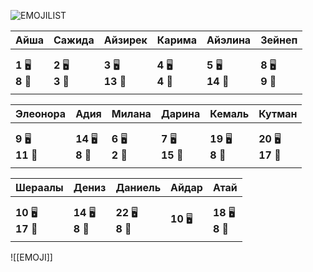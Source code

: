 ![EMOJILIST](EMOJILIST)

| Айша                      | Сажида                | Айзирек                | Карима                | Айэлина                | Зейнеп                |
| ------------------------- | --------------------- | ---------------------- | --------------------- | ---------------------- | --------------------- |
|                           |                       |                        |                       |                        |                       |
|                           |                       |                        |                       |                        |                       |
| **1** 🖥️<br>**8** 🏫<br> | **2** 🖥️<br>**3** 🏫 | **3** 🖥️<br>**13** 🏫 | **4** 🖥️<br>**4** 🏫 | **5** 🖥️<br>**14** 🏫 | **8** 🖥️<br>**9** 🏫 |
|                           |                       |                        |                       |                        |                       |

| Элеонора               | Адия                   | Милана                | Дарина                 | Кемаль                 | Кутман                  |
| ---------------------- | ---------------------- | --------------------- | ---------------------- | ---------------------- | ----------------------- |
|                        |                        |                       |                        |                        |                         |
|                        |                        |                       |                        |                        |                         |
| **9** 🖥️<br>**11** 🏫 | **14** 🖥️<br>**8** 🏫 | **6** 🖥️<br>**2** 🏫 | **7** 🖥️<br>**15** 🏫 | **19** 🖥️<br>**8** 🏫 | **20** 🖥️<br>**17** 🏫 |
|                        |                        |                       |                        |                        |                         |

| Шераалы                 | Дениз                  | Даниель                | Айдар      | Атай                   |
| ----------------------- | ---------------------- | ---------------------- | ---------- | ---------------------- |
|                         |                        |                        |            |                        |
|                         |                        |                        |            |                        |
| **10** 🖥️<br>**17** 🏫 | **14** 🖥️<br>**8** 🏫 | **22** 🖥️<br>**8** 🏫 | **10** 🖥️ | **18** 🖥️<br>**8** 🏫 |
|                         |                        |                        |            |                        |

![[EMOJI]]
